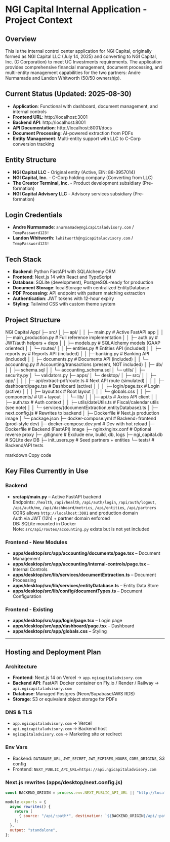 # NGI Capital Internal Application - Project Context

## Overview
This is the internal control center application for NGI Capital, originally formed as NGI Capital LLC (July 14, 2025) and converting to NGI Capital, Inc. (C Corporation) to meet UC Investments requirements. The application provides comprehensive financial management, document processing, and multi-entity management capabilities for the two partners: Andre Nurmamade and Landon Whitworth (50/50 ownership).

## Current Status (Updated: 2025-08-30)
- **Application**: Functional with dashboard, document management, and internal controls
- **Frontend URL**: http://localhost:3001 
- **Backend API**: http://localhost:8001
- **API Documentation**: http://localhost:8001/docs
- **Document Processing**: AI-powered extraction from PDFs
- **Entity Management**: Multi-entity support with LLC to C-Corp conversion tracking

## Entity Structure
- **NGI Capital LLC** - Original entity (Active, EIN: 88-3957014)
- **NGI Capital, Inc.** - C-Corp holding company (Converting from LLC)
- **The Creator Terminal, Inc.** - Product development subsidiary (Pre-formation)
- **NGI Capital Advisory LLC** - Advisory services subsidiary (Pre-formation)

## Login Credentials
- **Andre Nurmamade**: `anurmamade@ngicapitaladvisory.com` / `TempPassword123!`
- **Landon Whitworth**: `lwhitworth@ngicapitaladvisory.com` / `TempPassword123!`

## Tech Stack
- **Backend**: Python FastAPI with SQLAlchemy ORM
- **Frontend**: Next.js 14 with React and TypeScript
- **Database**: SQLite (development), PostgreSQL-ready for production
- **Document Storage**: localStorage with centralized EntityDatabase
- **PDF Processing**: API endpoint with pattern matching extraction
- **Authentication**: JWT tokens with 12-hour expiry
- **Styling**: Tailwind CSS with custom theme system

## Project Structure
NGI Capital App/
├─ src/
│ ├─ api/
│ │ ├─ main.py # Active FastAPI app
│ │ ├─ main_production.py # Full reference implementation
│ │ ├─ auth.py # JWT/auth helpers + deps
│ │ ├─ models.py # SQLAlchemy models (GAAP oriented)
│ │ └─ routes/
│ │ ├─ entities.py # Entities API (included)
│ │ ├─ reports.py # Reports API (included)
│ │ ├─ banking.py # Banking API (included)
│ │ ├─ documents.py # Documents API (included)
│ │ └─ accounting.py # Accounting/transactions (present, NOT included)
│ ├─ db/
│ │ ├─ schema.sql
│ │ └─ accounting_schema.sql
│ └─ utils/
│ ├─ security.py
│ └─ validators.py
├─ apps/
│ └─ desktop/
│ ├─ src/
│ │ ├─ app/
│ │ │ ├─ api/extract-pdf/route.ts # Next API route (simulated)
│ │ │ ├─ dashboard/page.tsx # Dashboard (active)
│ │ │ ├─ login/page.tsx # Login (active)
│ │ │ ├─ layout.tsx # Root layout
│ │ │ └─ globals.css
│ │ ├─ components/ # UI + layout
│ │ └─ lib/
│ │ ├─ api.ts # Axios API client
│ │ ├─ auth.tsx # Auth context
│ │ ├─ utils/dateUtils.ts # Fiscal/calendar utils (see note)
│ │ └─ services/{documentExtraction,entityDatabase}.ts
│ ├─ next.config.js # Rewrites to backend
│ ├─ Dockerfile # Next.js production image
│ └─ package.json
├─ docker-compose.yml # Backend+frontend (prod-style dev)
├─ docker-compose.dev.yml # Dev with hot reload
├─ Dockerfile # Backend (FastAPI) image
├─ nginx/nginx.conf # Optional reverse proxy
├─ .gitignore # Exclude env, build, db, logs
├─ ngi_capital.db # SQLite dev DB
├─ init_users.py # Seed partners + entities
└─ tests/ # Backend/API tests

markdown
Copy code

## Key Files Currently in Use

### Backend
- **src/api/main.py** – Active FastAPI backend  
  Endpoints: `/health`, `/api/health`, `/api/auth/login`, `/api/auth/logout`, `/api/auth/me`, `/api/dashboard/metrics`, `/api/entities`, `/api/partners`  
  CORS allows `http://localhost:3001` and production domain  
  Auth via JWT (12h) + partner domain enforced  
  DB: SQLite mounted in Docker  
  Note: `src/api/routes/accounting.py` exists but is not yet included  

### Frontend - New Modules
- **apps/desktop/src/app/accounting/documents/page.tsx** – Document Management  
- **apps/desktop/src/app/accounting/internal-controls/page.tsx** – Internal Controls  
- **apps/desktop/src/lib/services/documentExtraction.ts** – Document Processing  
- **apps/desktop/src/lib/services/entityDatabase.ts** – Entity Data Store  
- **apps/desktop/src/lib/config/documentTypes.ts** – Document Configuration  

### Frontend - Existing
- **apps/desktop/src/app/login/page.tsx** – Login page  
- **apps/desktop/src/app/dashboard/page.tsx** – Dashboard  
- **apps/desktop/src/app/globals.css** – Styling  

---

## Hosting and Deployment Plan

### Architecture
- **Frontend**: Next.js 14 on Vercel → `app.ngicapitaladvisory.com`  
- **Backend API**: FastAPI Docker container on Fly.io / Render / Railway → `api.ngicapitaladvisory.com`  
- **Database**: Managed Postgres (Neon/Supabase/AWS RDS)  
- **Storage**: S3 or equivalent object storage for PDFs  

### DNS & TLS
- `app.ngicapitaladvisory.com` → Vercel  
- `api.ngicapitaladvisory.com` → Backend host  
- `ngicapitaladvisory.com` → Marketing site or redirect  

### Env Vars
- Backend: `DATABASE_URL`, `JWT_SECRET`, `JWT_EXPIRES_HOURS`, `CORS_ORIGINS`, S3 config  
- Frontend: `NEXT_PUBLIC_API_URL=https://api.ngicapitaladvisory.com`  

### Next.js rewrites (apps/desktop/next.config.js)
```js
const BACKEND_ORIGIN = process.env.NEXT_PUBLIC_API_URL || "http://localhost:8001";

module.exports = {
  async rewrites() {
    return [
      { source: "/api/:path*", destination: `${BACKEND_ORIGIN}/api/:path*` },
    ];
  },
  output: "standalone",
};